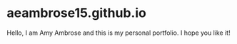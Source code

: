 # aeambrose15.github.io
Hello, I am Amy Ambrose and this is my personal portfolio. I hope you like it!
